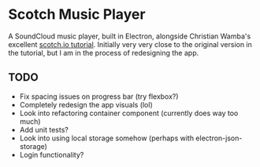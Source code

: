 # Scotch Music Player
A SoundCloud music player, built in Electron, alongside Christian Wamba's excellent [scotch.io tutorial](https://scotch.io/tutorials/build-a-music-player-with-react-electron-i-setup-basic-concepts). Initially very very close to the original version in the tutorial, but I am in the process of redesigning the app.

## TODO
* Fix spacing issues on progress bar (try flexbox?)
* Completely redesign the app visuals (lol)
* Look into refactoring container component (currently does way too much)
* Add unit tests?
* Look into using local storage somehow (perhaps with electron-json-storage)
* Login functionality?
